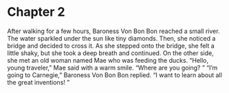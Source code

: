 # Chapter 2

After walking for a few hours, Baroness Von Bon Bon reached a small river. The water sparkled under the sun like tiny diamonds. Then, she noticed a bridge and decided to cross it. As she stepped onto the bridge, she felt a little shaky, but she took a deep breath and continued. On the other side, she met an old woman named Mae who was feeding the ducks.
“Hello, young traveler,” Mae said with a warm smile. “Where are you going? ”
“I’m going to Carnegie,” Baroness Von Bon Bon replied. “I want to learn about all the great inventions! ”